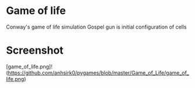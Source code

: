 # Game of life
Conway's game of life simulation 
Gospel gun is initial configuration of cells

# Screenshot
[game_of_life.png]!(https://github.com/anhsirk0/pygames/blob/master/Game_of_Life/game_of_life.png)
